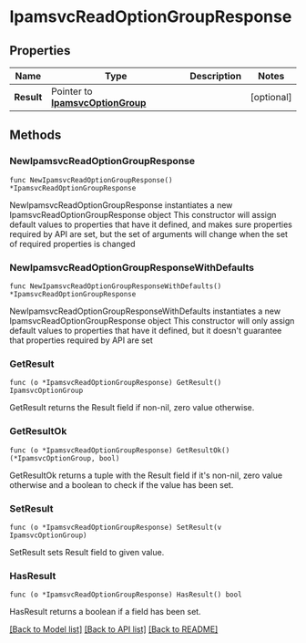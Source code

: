 # IpamsvcReadOptionGroupResponse

## Properties

Name | Type | Description | Notes
------------ | ------------- | ------------- | -------------
**Result** | Pointer to [**IpamsvcOptionGroup**](IpamsvcOptionGroup.md) |  | [optional] 

## Methods

### NewIpamsvcReadOptionGroupResponse

`func NewIpamsvcReadOptionGroupResponse() *IpamsvcReadOptionGroupResponse`

NewIpamsvcReadOptionGroupResponse instantiates a new IpamsvcReadOptionGroupResponse object
This constructor will assign default values to properties that have it defined,
and makes sure properties required by API are set, but the set of arguments
will change when the set of required properties is changed

### NewIpamsvcReadOptionGroupResponseWithDefaults

`func NewIpamsvcReadOptionGroupResponseWithDefaults() *IpamsvcReadOptionGroupResponse`

NewIpamsvcReadOptionGroupResponseWithDefaults instantiates a new IpamsvcReadOptionGroupResponse object
This constructor will only assign default values to properties that have it defined,
but it doesn't guarantee that properties required by API are set

### GetResult

`func (o *IpamsvcReadOptionGroupResponse) GetResult() IpamsvcOptionGroup`

GetResult returns the Result field if non-nil, zero value otherwise.

### GetResultOk

`func (o *IpamsvcReadOptionGroupResponse) GetResultOk() (*IpamsvcOptionGroup, bool)`

GetResultOk returns a tuple with the Result field if it's non-nil, zero value otherwise
and a boolean to check if the value has been set.

### SetResult

`func (o *IpamsvcReadOptionGroupResponse) SetResult(v IpamsvcOptionGroup)`

SetResult sets Result field to given value.

### HasResult

`func (o *IpamsvcReadOptionGroupResponse) HasResult() bool`

HasResult returns a boolean if a field has been set.


[[Back to Model list]](../README.md#documentation-for-models) [[Back to API list]](../README.md#documentation-for-api-endpoints) [[Back to README]](../README.md)


